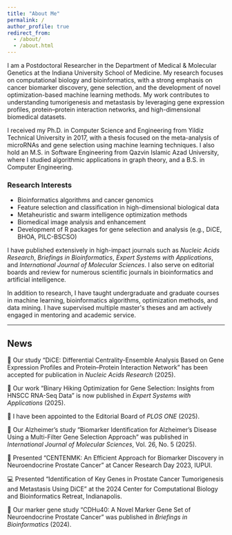 ```yaml
---
title: "About Me"
permalink: /
author_profile: true
redirect_from: 
  - /about/
  - /about.html
---
```

I am a Postdoctoral Researcher in the Department of Medical & Molecular Genetics at the Indiana University School of Medicine. My research focuses on computational biology and bioinformatics, with a strong emphasis on cancer biomarker discovery, gene selection, and the development of novel optimization-based machine learning methods. My work contributes to understanding tumorigenesis and metastasis by leveraging gene expression profiles, protein–protein interaction networks, and high-dimensional biomedical datasets.

I received my Ph.D. in Computer Science and Engineering from Yildiz Technical University in 2017, with a thesis focused on the meta-analysis of microRNAs and gene selection using machine learning techniques. I also hold an M.S. in Software Engineering from Qazvin Islamic Azad University, where I studied algorithmic applications in graph theory, and a B.S. in Computer Engineering.

### Research Interests

- Bioinformatics algorithms and cancer genomics  
- Feature selection and classification in high-dimensional biological data  
- Metaheuristic and swarm intelligence optimization methods  
- Biomedical image analysis and enhancement  
- Development of R packages for gene selection and analysis (e.g., DiCE, BHOA, PILC-BSCSO)

I have published extensively in high-impact journals such as *Nucleic Acids Research*, *Briefings in Bioinformatics*, *Expert Systems with Applications*, and *International Journal of Molecular Sciences*. I also serve on editorial boards and review for numerous scientific journals in bioinformatics and artificial intelligence.

In addition to research, I have taught undergraduate and graduate courses in machine learning, bioinformatics algorithms, optimization methods, and data mining. I have supervised multiple master's theses and am actively engaged in mentoring and academic service.

---

## News

📢 Our study “DiCE: Differential Centrality-Ensemble Analysis Based on Gene Expression Profiles and Protein–Protein Interaction Network” has been accepted for publication in *Nucleic Acids Research* (2025).  

📢 Our work “Binary Hiking Optimization for Gene Selection: Insights from HNSCC RNA-Seq Data” is now published in *Expert Systems with Applications* (2025).  

📢 I have been appointed to the Editorial Board of *PLOS ONE* (2025).

🧠 Our Alzheimer’s study “Biomarker Identification for Alzheimer’s Disease Using a Multi-Filter Gene Selection Approach” was published in *International Journal of Molecular Sciences*, Vol. 26, No. 5 (2025).  

🧠 Presented “CENTENMK: An Efficient Approach for Biomarker Discovery in Neuroendocrine Prostate Cancer” at Cancer Research Day 2023, IUPUI.

💻 Presented “Identification of Key Genes in Prostate Cancer Tumorigenesis and Metastasis Using DiCE” at the 2024 Center for Computational Biology and Bioinformatics Retreat, Indianapolis.

🧬 Our marker gene study “CDHu40: A Novel Marker Gene Set of Neuroendocrine Prostate Cancer” was published in *Briefings in Bioinformatics* (2024).  
